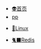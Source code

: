 
* [:alien:首页](/README.md)
* [pp](/pan.md)

<!-- * [:ant:pan](./pan.md "hello world!")   后面的  hello， world！是这一页的标题， 也就是在最上面的地方显示出来的 -->



* [:badger:Linux](/book/Linux%E5%9F%BA%E7%A1%80%E5%91%BD%E4%BB%A4.md)

* [:black_cat:Redis](/book/redis.md)
    
